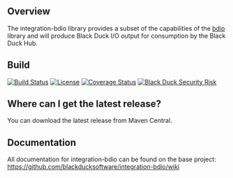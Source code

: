 ## Overview ##
The integration-bdio library provides a subset of the capabilities of the [bdio](https://github.com/blackducksoftware/bdio) library and will produce Black Duck I/O output for consumption by the Black Duck Hub.

## Build ##
[![Build Status](https://travis-ci.org/blackducksoftware/integration-bdio.svg?branch=master)](https://travis-ci.org/blackducksoftware/integration-bdio)
[![License](https://img.shields.io/badge/License-Apache%202.0-blue.svg)](https://opensource.org/licenses/Apache-2.0)
[![Coverage Status](https://coveralls.io/repos/github/blackducksoftware/integration-bdio/badge.svg?branch=master)](https://coveralls.io/github/blackducksoftware/integration-bdio?branch=master) [![Black Duck Security Risk](https://copilot.blackducksoftware.com/github/groups/blackducksoftware/locations/integration-bdio/public/results/branches/master/badge-risk.svg)](https://copilot.blackducksoftware.com/github/groups/blackducksoftware/locations/integration-bdio/public/results/branches/master)

## Where can I get the latest release? ##
You can download the latest release from Maven Central.

## Documentation ##
All documentation for integration-bdio can be found on the base project:  https://github.com/blackducksoftware/integration-bdio/wiki
